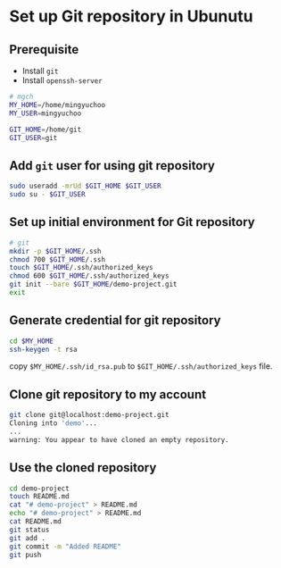 # Set up Git repository in Ubunutu

## Prerequisite

* Install `git`
* Install `openssh-server`

```bash
# mgch
MY_HOME=/home/mingyuchoo
MY_USER=mingyuchoo

GIT_HOME=/home/git
GIT_USER=git
```

## Add `git` user for using git repository

```bash
sudo useradd -mrUd $GIT_HOME $GIT_USER
sudo su - $GIT_USER
```

## Set up initial environment for Git repository

```bash
# git
mkdir -p $GIT_HOME/.ssh
chmod 700 $GIT_HOME/.ssh
touch $GIT_HOME/.ssh/authorized_keys
chmod 600 $GIT_HOME/.ssh/authorized_keys
git init --bare $GIT_HOME/demo-project.git
exit
```

## Generate credential for git repository

```bash
cd $MY_HOME
ssh-keygen -t rsa
```
copy `$MY_HOME/.ssh/id_rsa.pub` to `$GIT_HOME/.ssh/authorized_keys` file.

## Clone git repository to my account

```bash
git clone git@localhost:demo-project.git
Cloning into 'demo'...
...
warning: You appear to have cloned an empty repository.
```

## Use the cloned repository

```bash
cd demo-project
touch README.md
cat "# demo-project" > README.md
echo "# demo-project" > README.md
cat README.md
git status
git add .
git commit -m "Added README"
git push
```

